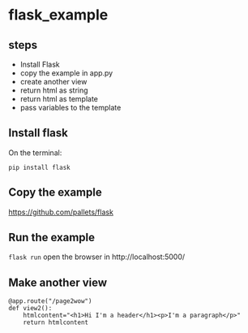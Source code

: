 # flask_example

## steps
 - Install Flask
 - copy the example in app.py
 - create another view
 - return html as string
 - return html as template
 - pass variables to the template

 ## Install flask
 On the terminal:

 `pip install flask`

 ## Copy the example
 https://github.com/pallets/flask

 ## Run the example
 `flask run`
 open the browser in http://localhost:5000/

 ## Make another view
```
@app.route("/page2wow")
def view2():
    htmlcontent="<h1>Hi I'm a header</h1><p>I'm a paragraph</p>"
    return htmlcontent
```